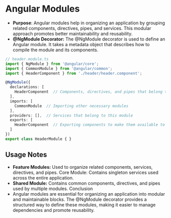 # Angular Modules
- **Purpose**: Angular modules help in organizing an application by grouping related components, directives, pipes, and services. This modular approach promotes better maintainability and reusability.
- **@NgModule Decorator:** The @NgModule decorator is used to define an Angular module. It takes a metadata object that describes how to compile the module and its components.

```ts
// header.module.ts
import { NgModule } from '@angular/core';
import { CommonModule } from '@angular/common';
import { HeaderComponent } from './header/header.component';

@NgModule({
  declarations: [
    HeaderComponent  // Components, directives, and pipes that belong to this module
  ],
  imports: [
    CommonModule  // Importing other necessary modules
  ],
  providers: [],  // Services that belong to this module
  exports: [
    HeaderComponent  // Exporting components to make them available to other modules
  ]
})
export class HeaderModule { }

```

## Usage Notes
- **Feature Modules:** Used to organize related components, services, directives, and pipes.
Core Module: Contains singleton services used across the entire application.
- **Shared Module:** Contains common components, directives, and pipes used by multiple modules.
Conclusion
- Angular modules are essential for organizing an application into modular and maintainable blocks. The @NgModule decorator provides a structured way to define these modules, making it easier to manage dependencies and promote reusability.